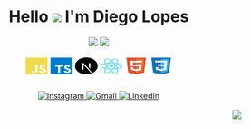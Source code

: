 <h1 align="center"> Hello <img src="https://raw.githubusercontent.com/kaueMarques/kaueMarques/master/hi.gif" height="30px"> I'm Diego Lopes</h1>
 

<div  align="center">
  <img height="180em" src="https://github-readme-stats.vercel.app/api?username=Diego-Lopes&show_icons=true&theme=dark&include_all_commits=true&count_private=false"/>
  <img height="180em" src="https://github-readme-stats.vercel.app/api/top-langs/?username=Diego-Lopes&layout=compact&langs_count=7&theme=dark"/>
</div>
  

<div style="display: inline_block"  align="center" >
  </br>
  <img align="center" alt="JS" height="30" width="40" src="https://raw.githubusercontent.com/devicons/devicon/master/icons/javascript/javascript-plain.svg">
  <img align="center" alt="TS" height="30" width="40" src="https://raw.githubusercontent.com/devicons/devicon/master/icons/typescript/typescript-plain.svg">
  <img align="center" alt="NEXTJS" height="30" width="40" src="https://raw.githubusercontent.com/devicons/devicon/master/icons/nextjs/nextjs-original.svg">
  <img align="center" alt="React" height="30" width="40" src="https://raw.githubusercontent.com/devicons/devicon/master/icons/react/react-original.svg">
  <img align="center" alt="HTML" height="30" width="40" src="https://raw.githubusercontent.com/devicons/devicon/master/icons/html5/html5-original.svg">
  <img align="center" alt="CSS" height="30" width="40" src="https://raw.githubusercontent.com/devicons/devicon/master/icons/css3/css3-original.svg">
</div>

##
<div align="center">
<a href="https://www.instagram.com/diego.loop" target="_blank">
    <img src="https://img.shields.io/badge/-Instagram-1C1C1C?style=for-the-badge&logo=instagram&logoColor=00FFFF" target="_blank" alt="instagram" >
</a>

<a href = "mailto:odslodsl@gmail.com">
  <img src="https://img.shields.io/badge/-Gmail-1C1C1C?style=for-the-badge&logo=gmail&logoColor=00ffff" target="_blank" alt="Gmail">
</a>
  
<a href="https://www.linkedin.com/in/diego-lopes-37877a105/" target="_blank">
    <img src="https://img.shields.io/badge/-LinkedIn-1C1C1C?style=for-the-badge&logo=linkedin&logoColor=00ffff" target="_blank" alt="LinkedIn">
</a>
</div>

<div align="right" style="">
  <code>
    <img src="https://visitor-badge.laobi.icu/badge?page_id=diego-lopes">
  </code>
</div>
